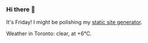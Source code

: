 ### Hi there :wave:

It's Friday! I might be polishing my [static site generator](https://github.com/bewuethr/pandoc-bash-blog).

Weather in Toronto: clear, at +6°C.

